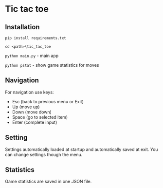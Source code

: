 # Tic tac toe

## Installation

`pip install requirements.txt`

`cd <path>\tic_tac_toe`

`python main.py` - main app 

`python pstat` - show game statistics for moves

## Navigation
For navigation use keys:
- Esc (back to previous menu or Exit)
- Up (move up)
- Down (move down)
- Space (go to selected item)
- Enter (complete input)


## Setting
Settings automatically loaded at startup and automatically saved at exit.
You can change settings though the menu.

## Statistics
Game statistics are saved in one JSON file.
